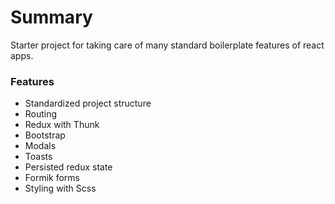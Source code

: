 # Summary
Starter project for taking care of many standard boilerplate features of react apps.

### Features
- Standardized project structure
- Routing
- Redux with Thunk
- Bootstrap
- Modals
- Toasts
- Persisted redux state
- Formik forms
- Styling with Scss
